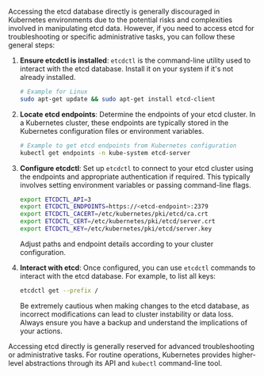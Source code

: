 Accessing the etcd database directly is generally discouraged in Kubernetes environments due to the potential risks and complexities involved in manipulating etcd data. However, if you need to access etcd for troubleshooting or specific administrative tasks, you can follow these general steps:

1. **Ensure etcdctl is installed**: `etcdctl` is the command-line utility used to interact with the etcd database. Install it on your system if it's not already installed.

   ```bash
   # Example for Linux
   sudo apt-get update && sudo apt-get install etcd-client
   ```

2. **Locate etcd endpoints**: Determine the endpoints of your etcd cluster. In a Kubernetes cluster, these endpoints are typically stored in the Kubernetes configuration files or environment variables.

   ```bash
   # Example to get etcd endpoints from Kubernetes configuration
   kubectl get endpoints -n kube-system etcd-server
   ```

3. **Configure etcdctl**: Set up `etcdctl` to connect to your etcd cluster using the endpoints and appropriate authentication if required. This typically involves setting environment variables or passing command-line flags.

   ```bash
   export ETCDCTL_API=3
   export ETCDCTL_ENDPOINTS=https://<etcd-endpoint>:2379
   export ETCDCTL_CACERT=/etc/kubernetes/pki/etcd/ca.crt
   export ETCDCTL_CERT=/etc/kubernetes/pki/etcd/server.crt
   export ETCDCTL_KEY=/etc/kubernetes/pki/etcd/server.key
   ```

   Adjust paths and endpoint details according to your cluster configuration.

4. **Interact with etcd**: Once configured, you can use `etcdctl` commands to interact with the etcd database. For example, to list all keys:

   ```bash
   etcdctl get --prefix /
   ```

   Be extremely cautious when making changes to the etcd database, as incorrect modifications can lead to cluster instability or data loss. Always ensure you have a backup and understand the implications of your actions.

Accessing etcd directly is generally reserved for advanced troubleshooting or administrative tasks. For routine operations, Kubernetes provides higher-level abstractions through its API and `kubectl` command-line tool.
